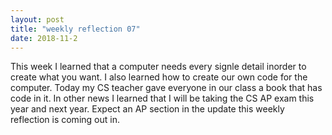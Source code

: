 ```yaml
---
layout: post
title: "weekly reflection 07"
date: 2018-11-2
---
```

<p> This week I learned that a computer needs every signle detail inorder to create what you want. I also learned how to create our own code for the  computer. Today my CS teacher gave everyone in our class a book that has code in it. In other news I learned that I will be taking the CS AP exam this year and next year. Expect an AP section in the update this weekly reflection is coming out in.</p>
